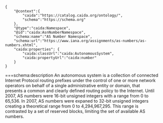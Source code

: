 ~~~metadata
{
    "@context":{
        "caida":"https://catalog.caida.org/ontology/",
        "schema":"https://schema.org"
    },
    "@type":"caida:Namespace",
    "@id":"caida:AsnNumberNamespace",
    "schema:name":"AS Number Namespace",
    "schema:url":"https://www.iana.org/assignments/as-numbers/as-numbers.xhtml",
    "caida:properties": {
        "caida:classUrl":"caida:AutonomousSystem",
        "caida:propertyUrl":"caida:number"
    }
}
~~~
===schema:description
An autonomous system is a collection of connected Internet Protocol routing
prefixes under the control of one or more network operators on behalf of a
single administrative entity or domain, that presents a common and clearly
defined routing policy to the Internet. Until 2007, AS numbers were 16-bit
unsigned integers with a range from 0 to 65,536. In 2007, AS numbers were
expaned to 32-bit unsigned integers creating a theoretical range from 0 
to 4,294,967,295. This range is contrasted by a set of reserved blocks, 
limiting the set of available AS numbers.

